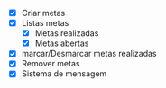 - [x] Criar metas
- [x] Listas metas
    - [x] Metas realizadas
    - [x] Metas abertas
- [x] marcar/Desmarcar metas realizadas
- [x] Remover metas
- [x] Sistema de mensagem